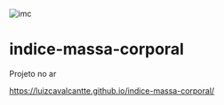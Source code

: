 ![imc](https://user-images.githubusercontent.com/85976619/133872217-b075475a-5064-4986-ac64-abe69723b2e0.gif)
# indice-massa-corporal

Projeto no ar

https://luizcavalcantte.github.io/indice-massa-corporal/
